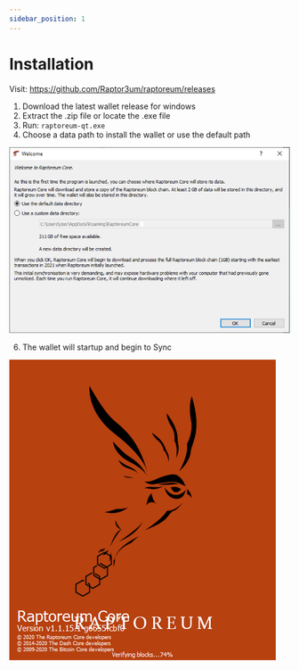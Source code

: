 ```yaml
---
sidebar_position: 1
---
```


# Installation

Visit: https://github.com/Raptor3um/raptoreum/releases

1. Download the latest wallet release for windows
2. Extract the .zip file or locate the .exe file
3. Run: `raptoreum-qt.exe`
4. Choose a data path to install the wallet or use the default path

![Welcome Prompt](./assets/setup1.png)

6. The wallet will startup and begin to Sync

![Launch Screen](./assets/setup2.png)
